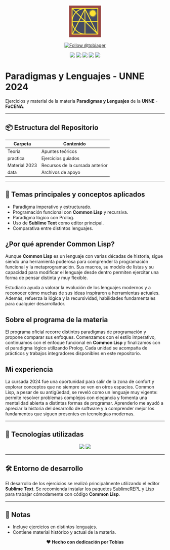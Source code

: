 <p align="center">
  <img src="https://raw.githubusercontent.com/tobiager/UNNE-LSI/main/assets/facena.png" alt="Logo de FaCENA" width="100">
</p>

<p align="center">
  <a href="https://github.com/tobiager">
    <img src="https://img.shields.io/github/followers/tobiager?label=Follow%20@tobiager&style=social" alt="Follow @tobiager" />
  </a>
</p>

<p align="center">
  <img src="https://img.shields.io/badge/Common%20Lisp-3FB68B?style=for-the-badge&logo=common-lisp&logoColor=white"/>
  <img src="https://img.shields.io/badge/Sublime%20Text-FF9800?style=for-the-badge&logo=sublime-text&logoColor=white"/>
  <img src="https://img.shields.io/badge/UNNE-Paradigmas-blue?style=for-the-badge"/>
    <img src="https://img.shields.io/badge/Estado-Completado-brightgreen?style=for-the-badge"/>
  <img src="https://img.shields.io/badge/Cursada-2024-blue?style=for-the-badge"/>
</p>

#  Paradigmas y Lenguajes - UNNE 2024

Ejercicios y material de la materia **Paradigmas y Lenguajes** de la **UNNE - FaCENA**.

---

## 📦 Estructura del Repositorio

| Carpeta | Contenido |
| ------- | --------- |
|  Teoria | Apuntes teóricos |
|  practica | Ejercicios guiados |
|  Material 2023 | Recursos de la cursada anterior |
|  data | Archivos de apoyo |

---

## 🚀 Temas principales y conceptos aplicados

- Paradigma imperativo y estructurado.
- Programación funcional con **Common Lisp** y recursiva.
- Paradigma lógico con Prolog.
- Uso de **Sublime Text** como editor principal.
- Comparativa entre distintos lenguajes.

## ¿Por qué aprender Common Lisp?

Aunque **Common Lisp** es un lenguaje con varias décadas de historia, sigue siendo una herramienta poderosa para comprender la programación funcional y la metaprogramación. Sus macros, su modelo de listas y su capacidad para modificar el lenguaje desde dentro permiten ejercitar una forma de pensar distinta y muy flexible.

Estudiarlo ayuda a valorar la evolución de los lenguajes modernos y a reconocer cómo muchas de sus ideas inspiraron a herramientas actuales. Además, refuerza la lógica y la recursividad, habilidades fundamentales para cualquier desarrollador.

## Sobre el programa de la materia

El programa oficial recorre distintos paradigmas de programación y propone comparar sus enfoques. Comenzamos con el estilo imperativo, continuamos con el enfoque funcional en **Common Lisp** y finalizamos con el paradigma lógico utilizando Prolog. Cada unidad se acompaña de prácticos y trabajos integradores disponibles en este repositorio.

## Mi experiencia

La cursada 2024 fue una oportunidad para salir de la zona de confort y explorar conceptos que no siempre se ven en otros espacios. Common Lisp, a pesar de su antigüedad, se reveló como un lenguaje muy vigente: permite resolver problemas complejos con elegancia y fomenta una mentalidad abierta a distintas formas de programar. Aprenderlo me ayudó a apreciar la historia del desarrollo de software y a comprender mejor los fundamentos que siguen presentes en tecnologías modernas.

---

## 🧠 Tecnologías utilizadas

<p align="center">
  <img src="https://img.shields.io/badge/Common%20Lisp-3FB68B?style=for-the-badge&logo=common-lisp&logoColor=white"/>
  <img src="https://img.shields.io/badge/Sublime%20Text-FF9800?style=for-the-badge&logo=sublime-text&logoColor=white"/>
</p>

---

## 🛠️ Entorno de desarrollo

El desarrollo de los ejercicios se realizó principalmente utilizando el editor **Sublime Text**. Se recomienda instalar los paquetes [SublimeREPL](https://packagecontrol.io/packages/SublimeREPL) y [Lisp](https://packagecontrol.io/packages/Lisp) para trabajar cómodamente con código **Common Lisp**.

---

## 📌 Notas

- Incluye ejercicios en distintos lenguajes.
- Contiene material histórico y actual de la materia.

<p align="center"><b>❤️ Hecho con dedicación por Tobias</b></p>

